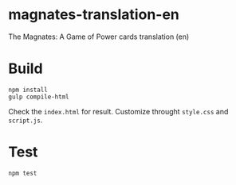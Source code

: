 # magnates-translation-en
The Magnates: A Game of Power cards translation (en)

# Build

```
npm install
gulp compile-html
```

Check the `index.html` for result. Customize throught `style.css` and `script.js`.

# Test

```
npm test
```